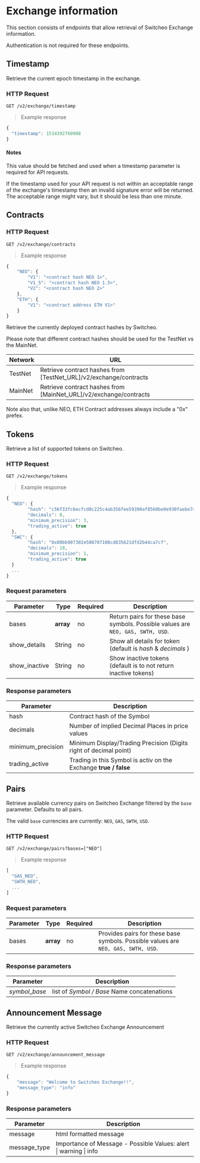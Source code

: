 # Exchange information

This section consists of endpoints that allow retrieval of Switcheo Exchange information.

Authentication is not required for these endpoints.

## Timestamp
Retrieve the current epoch timestamp in the exchange.

### HTTP Request

`GET /v2/exchange/timestamp`

> Example response

```js
{
  "timestamp": 1534392760908
}
```

#### Notes

This value should be fetched and used when a timestamp parameter is required for API requests.

If the timestamp used for your API request is not within an acceptable range of the exchange's timestamp then an invalid signature error will be returned. The acceptable range might vary, but it should be less than one minute.


## Contracts

### HTTP Request

`GET /v2/exchange/contracts`

> Example response

```js
{
    "NEO": {
        "V1": "<contract hash NEO 1>",
        "V1_5": "<contract hash NEO 1.5>",
        "V2": "<contract hash NEO 2>"
    },
    "ETH": {
        "V1": "<contract address ETH V1>"
    }
}
```

Retrieve the currently deployed contract hashes by Switcheo.

Please note that different contract hashes should be used for the TestNet vs the MainNet.

Network  | URL
-------- | ----------
TestNet  | Retrieve contract hashes from [TestNet_URL]/v2/exchange/contracts
MainNet  | Retrieve contract hashes from [MainNet_URL]/v2/exchange/contracts

Note also that, unlike NEO, ETH Contract addresses always include a "0x" prefex.


## Tokens

Retrieve a list of supported tokens on Switcheo.

### HTTP Request

`GET /v2/exchange/tokens`

> Example response

```js
{
  "NEO": {
        "hash": "c56f33fc6ecfcd0c225c4ab356fee59390af8560be0e930faebe74a6daff7c9b",
        "decimals": 8,
        "minimum_precision": 3,
        "trading_active": true
  },
  "SWC": {
        "hash": "0x00bb907302e508707108cd835621dfd2b44ca7cf",
        "decimals": 18,
        "minimum_precision": 1,
        "trading_active": true
  }
  ...
}
```

### Request parameters

 Parameter      | Type      | Required  | Description
--------------- | --------- | --------- | -----------
 bases          | **array** | no        | Return pairs for these base symbols. Possible values are `NEO, GAS, SWTH, USD`.
 show_details   | String    | no        | Show all details for token (default is *hash* & *decimals* )
 show_inactive  | String    | no        | Show inactive tokens (default is to not return inactive tokens)

### Response parameters

Parameter         | Description
----------------- | ----------
hash              | Contract hash of the Symbol
decimals          | Number of implied Decimal Places in price values
minimum_precision | Minimum Display/Trading Precision (Digits right of decimal point)
trading_active    | Trading in this Symbol is activ on the Exchange **true / false**


## Pairs

Retrieve available currency pairs on Switcheo Exchange filtered by the `base` parameter. Defaults to all pairs.

The valid `base` currencies are currently: `NEO`, `GAS`, `SWTH`, `USD`.


### HTTP Request

`GET /v2/exchange/pairs?bases=["NEO"]`

> Example response

```js
[
  "GAS_NEO",
  "SWTH_NEO",
  ...
]

```

### Request parameters

 Parameter      | Type      | Required  | Description
--------------- | --------- | --------- | -----------
 bases          | **array** | no        | Provides pairs for these base symbols. Possible values are `NEO, GAS, SWTH, USD`.

### Response parameters

Parameter    | Description
------------ | ----------
*symbol*\_*base*     | list of *Symbol / Base* Name concatenations


## Announcement Message

Retrieve the currently active Switcheo Exchange Announcement

### HTTP Request

`GET /v2/exchange/announcement_message`

> Example response

```js
{
    "message": "Welcome to Switcheo Exchange!!",
    "message_type": "info"
}
```

### Response parameters

Parameter    | Description
------------ | ----------
message      | html formatted message
message_type | Importance of Message - Possible Values: alert \| warning \| info

